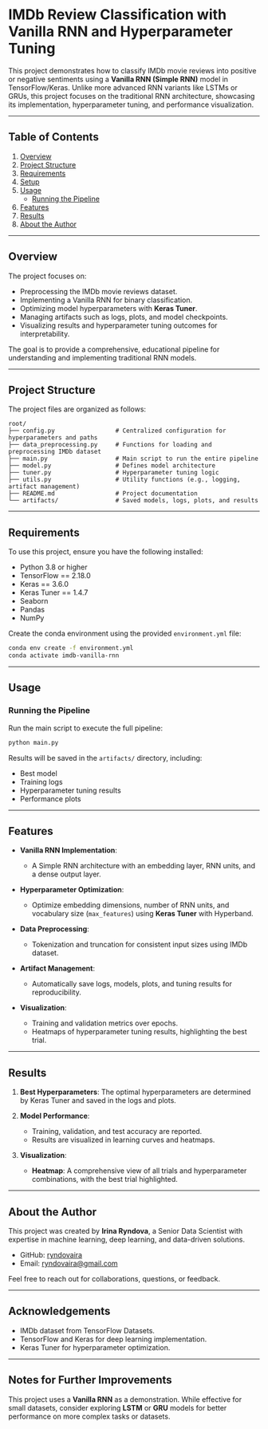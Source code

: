 
# IMDb Review Classification with Vanilla RNN and Hyperparameter Tuning

This project demonstrates how to classify IMDb movie reviews into positive or negative sentiments using a **Vanilla RNN (Simple RNN)** model in TensorFlow/Keras. Unlike more advanced RNN variants like LSTMs or GRUs, this project focuses on the traditional RNN architecture, showcasing its implementation, hyperparameter tuning, and performance visualization.

---

## Table of Contents

1. [Overview](#overview)
2. [Project Structure](#project-structure)
3. [Requirements](#requirements)
4. [Setup](#setup)
5. [Usage](#usage)
   - [Running the Pipeline](#running-the-pipeline)
6. [Features](#features)
7. [Results](#results)
8. [About the Author](#about-the-author)

---

## Overview

The project focuses on:
- Preprocessing the IMDb movie reviews dataset.
- Implementing a Vanilla RNN for binary classification.
- Optimizing model hyperparameters with **Keras Tuner**.
- Managing artifacts such as logs, plots, and model checkpoints.
- Visualizing results and hyperparameter tuning outcomes for interpretability.

The goal is to provide a comprehensive, educational pipeline for understanding and implementing traditional RNN models.

---

## Project Structure

The project files are organized as follows:

```
root/
├── config.py                 # Centralized configuration for hyperparameters and paths
├── data_preprocessing.py     # Functions for loading and preprocessing IMDb dataset
├── main.py                   # Main script to run the entire pipeline
├── model.py                  # Defines model architecture
├── tuner.py                  # Hyperparameter tuning logic
├── utils.py                  # Utility functions (e.g., logging, artifact management)
├── README.md                 # Project documentation
└── artifacts/                # Saved models, logs, plots, and results
```

---

## Requirements

To use this project, ensure you have the following installed:

- Python 3.8 or higher
- TensorFlow == 2.18.0
- Keras == 3.6.0
- Keras Tuner == 1.4.7
- Seaborn
- Pandas
- NumPy

Create the conda environment using the provided `environment.yml` file:

```bash
conda env create -f environment.yml
conda activate imdb-vanilla-rnn
```

---

## Usage

### Running the Pipeline

Run the main script to execute the full pipeline:

```bash
python main.py
```

Results will be saved in the `artifacts/` directory, including:
- Best model
- Training logs
- Hyperparameter tuning results
- Performance plots

---

## Features

- **Vanilla RNN Implementation**:
  - A Simple RNN architecture with an embedding layer, RNN units, and a dense output layer.

- **Hyperparameter Optimization**:
  - Optimize embedding dimensions, number of RNN units, and vocabulary size (`max_features`) using **Keras Tuner** with Hyperband.

- **Data Preprocessing**:
  - Tokenization and truncation for consistent input sizes using IMDb dataset.

- **Artifact Management**:
  - Automatically save logs, models, plots, and tuning results for reproducibility.

- **Visualization**:
  - Training and validation metrics over epochs.
  - Heatmaps of hyperparameter tuning results, highlighting the best trial.

---

## Results

1. **Best Hyperparameters**:
   The optimal hyperparameters are determined by Keras Tuner and saved in the logs and plots.

2. **Model Performance**:
   - Training, validation, and test accuracy are reported.
   - Results are visualized in learning curves and heatmaps.

3. **Visualization**:
   - **Heatmap**: A comprehensive view of all trials and hyperparameter combinations, with the best trial highlighted.

---

## About the Author

This project was created by **Irina Ryndova**, a Senior Data Scientist with expertise in machine learning, deep learning, and data-driven solutions.

- GitHub: [ryndovaira](https://github.com/ryndovaira)
- Email: [ryndovaira@gmail.com](mailto:ryndovaira@gmail.com)

Feel free to reach out for collaborations, questions, or feedback.

---

## Acknowledgements

- IMDb dataset from TensorFlow Datasets.
- TensorFlow and Keras for deep learning implementation.
- Keras Tuner for hyperparameter optimization.

---

## Notes for Further Improvements

This project uses a **Vanilla RNN** as a demonstration. While effective for small datasets, consider exploring **LSTM** or **GRU** models for better performance on more complex tasks or datasets.
